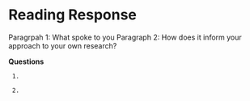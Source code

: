 # Reading Response

Paragrpah 1: What spoke to you
Paragraph 2: How does it inform your approach to your own research?

**Questions**

     1.
     
     2.
